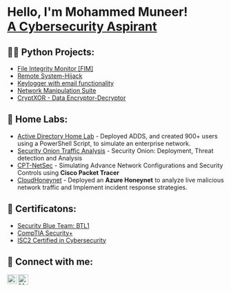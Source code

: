 <h1>Hello, I'm Mohammed Muneer! <br/><a href="https://www.linkedin.com/in/Muneer44/">A Cybersecurity Aspirant</a></h1>

<h2>👨‍💻 Python Projects:</h2>

  - [File Integrity Monitor [FIM]](https://github.com/Muneer44/File-Integrity-Monitor) 
  - [Remote System-Hijack](https://github.com/Muneer44/Remote-System-Hijack)
  - [Keylogger with email functionality](https://github.com/Muneer44/Python-Keylogger)
  - [Network Manipulation Suite](https://github.com/Muneer44/Network-Manipulation-Suite)
  - [CryptXOR - Data Encryptor-Decryptor](https://github.com/Muneer44/CryptXOR)
  
<h2>🧪 Home Labs:</h2>

- [Active Directory Home Lab](https://github.com/Muneer44/Active-Directory-Home-Lab) - Deployed ADDS, and created 900+ users using a PowerShell Script, to simulate an enterprise network.
- [Security Onion Traffic Analysis](https://github.com/Muneer44/Security-Onion-Traffic-Analysis) - Security Onion: Deployment, Threat detection and Analysis 
- [CPT-NetSec](https://github.com/Muneer44/CPT-NetSec) - Simulating Advance Network Configurations and Security Controls using **Cisco Packet Tracer**
- [CloudHoneynet](https://github.com/Muneer44/CloudHoneynet) - Deployed an **Azure Honeynet** to analyze live malicious network traffic and Implement incident response strategies.

<h2>📰 Certificatons:</h2>

  - [Security Blue Team: BTL1](https://www.credly.com/badges/10aa1b27-51f7-473b-83e6-84a09603c8a9)
  - [CompTIA Security+](https://www.credly.com/badges/ca39a87d-e254-40ac-8058-d2efea0ae7e9)
  - [ISC2 Certified in Cybersecurity](https://www.linkedin.com/posts/muneer44_cybersecurity-isc2-certification-activity-7126191292602023936-8AFv?utm_source=share&utm_medium=member_desktop)


<h2> 🤳 Connect with me:</h2>

[<img align="left" alt="Muneer44 | LinkedIn" width="22px" src="https://www.svgrepo.com/show/448234/linkedin.svg" />][linkedin]
[<img align="left" alt="Muneer44 | Gmail" width="24px" src="https://www.svgrepo.com/show/381000/new-logo-gmail.svg" />][Gmail]


[linkedin]: https://linkedin.com/in/Muneer44
[Gmail]: https://mail.google.com/mail/u/0/?fs=1&to=m.munr44@gmail.com&tf=cm
